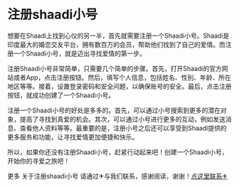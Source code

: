 # 注册shaadi小号

想要在Shaadi上找到心仪的另一半，首先就需要注册一个Shaadi小号。Shaadi是印度最大的婚恋交友平台，拥有数百万的会员，帮助他们找到了自己的爱情。而注册一个Shaadi小号，就是迈出寻找爱情的第一步。

注册Shaadi小号非常简单，只需要几个简单的步骤。首先，打开Shaadi的官方网站或者App，点击注册按钮。然后，填写个人信息，包括姓名、性别、年龄、所在地区等等。接着，设置登录密码和安全问题，以确保账号的安全。最后，点击注册按钮，就成功创建了一个Shaadi小号。

注册一个Shaadi小号的好处是多多的。首先，可以通过小号搜索到更多的潜在对象，提高了寻找到真爱的机会。其次，可以通过小号进行更多的互动，例如发送消息、查看他人资料等等。最重要的是，注册小号之后还可以享受到Shaadi提供的更多服务和功能，让寻找爱情更加便捷和快乐。

所以，如果你还没有注册Shaadi小号，赶紧行动起来吧！创建一个Shaadi小号，开始你的寻爱之旅吧！

更多 关于注册shaadi小号 请通过✈与我们联系，感谢阅读，谢谢！[点这里联系✈](https://ss.k02.cc)